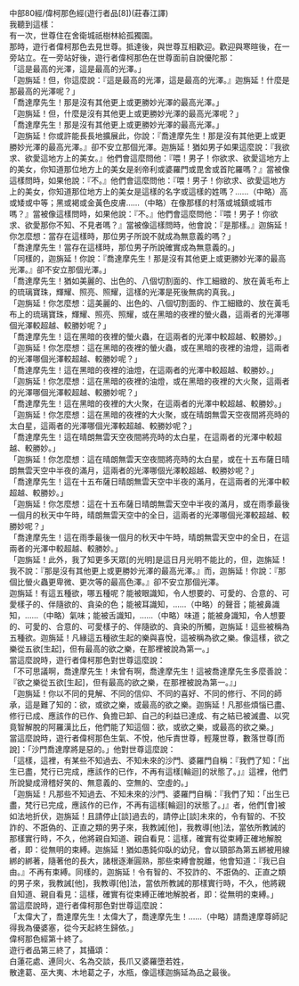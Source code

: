 中部80經/偉柯那色經(遊行者品[8])(莊春江譯)  
我聽到這樣：  
有一次，世尊住在舍衛城祇樹林給孤獨園。  
那時，遊行者偉柯那色去見世尊。抵達後，與世尊互相歡迎。歡迎與寒暄後，在一旁站立。在一旁站好後，遊行者偉柯那色在世尊面前自說優陀那：  
「這是最高的光澤，這是最高的光澤。」  
「迦旃延！但，你這麼說：『這是最高的光澤，這是最高的光澤。』迦旃延！什麼是那最高的光澤呢？」  
「喬達摩先生！那是沒有其他更上或更勝妙光澤的最高光澤。」  
「迦旃延！但，什麼是沒有其他更上或更勝妙光澤的最高光澤呢？」  
「喬達摩先生！那是沒有其他更上或更勝妙光澤的最高光澤。」  
「迦旃延！你或許能長長地擴展此，你說：『喬達摩先生！那是沒有其他更上或更勝妙光澤的最高光澤。』卻不安立那個光澤。迦旃延！猶如男子如果這麼說：『我欲求、欲愛這地方上的美女。』他們會這麼問他：『喂！男子！你欲求、欲愛這地方上的美女，你知道那位地方上的美女是剎帝利或婆羅門或毘舍或首陀羅嗎？』當被像這樣問時，如果他說：『不。』他們會這麼問他：『喂！男子！你欲求、欲愛這地方上的美女，你知道那位地方上的美女是這樣的名字或這樣的姓嗎？……（中略）高或矮或中等；黑或褐或金黃色皮膚……（中略）在像那樣的村落或城鎮或城市嗎？』當被像這樣問時，如果他說：『不。』他們會這麼問他：『喂！男子！你欲求、欲愛那你不知、不見者嗎？』當被像這樣問時，他會說：『是那樣。』迦旃延！你怎麼想：當存在這樣時，那位男子所說不就成為無意義的嗎？」  
「喬達摩先生！當存在這樣時，那位男子所說確實成為無意義的。」  
「同樣的，迦旃延！你說：『喬達摩先生！那是沒有其他更上或更勝妙光澤的最高光澤。』卻不安立那個光澤。」  
「喬達摩先生！猶如美麗的、出色的、八個切割面的、作工細緻的、放在黃毛布上的琉璃寶珠，輝耀、照亮、照耀，這樣的光澤是死後無病的真我。」  
「迦旃延！你怎麼想：這美麗的、出色的、八個切割面的、作工細緻的、放在黃毛布上的琉璃寶珠，輝耀、照亮、照耀，或在黑暗的夜裡的螢火蟲，這兩者的光澤哪個光澤較超越、較勝妙呢？」  
「喬達摩先生！這在黑暗的夜裡的螢火蟲，在這兩者的光澤中較超越、較勝妙。」  
「迦旃延！你怎麼想：這在黑暗的夜裡的螢火蟲，或在黑暗的夜裡的油燈，這兩者的光澤哪個光澤較超越、較勝妙呢？」  
「喬達摩先生！這在黑暗的夜裡的油燈，在這兩者的光澤中較超越、較勝妙。」  
「迦旃延！你怎麼想：這在黑暗的夜裡的油燈，或在黑暗的夜裡的大火聚，這兩者的光澤哪個光澤較超越、較勝妙呢？」  
「喬達摩先生！這在黑暗的夜裡的大火聚，在這兩者的光澤中較超越、較勝妙。」  
「迦旃延！你怎麼想：這在黑暗的夜裡的大火聚，或在晴朗無雲天空夜間將亮時的太白星，這兩者的光澤哪個光澤較超越、較勝妙呢？」  
「喬達摩先生！這在晴朗無雲天空夜間將亮時的太白星，在這兩者的光澤中較超越、較勝妙。」  
「迦旃延！你怎麼想：這在晴朗無雲天空夜間將亮時的太白星，或在十五布薩日晴朗無雲天空中半夜的滿月，這兩者的光澤哪個光澤較超越、較勝妙呢？」  
「喬達摩先生！這在十五布薩日晴朗無雲天空中半夜的滿月，在這兩者的光澤中較超越、較勝妙。」  
「迦旃延！你怎麼想：這在十五布薩日晴朗無雲天空中半夜的滿月，或在雨季最後一個月的秋天中午時，晴朗無雲天空中的全日，這兩者的光澤哪個光澤較超越、較勝妙呢？」  
「喬達摩先生！這在雨季最後一個月的秋天中午時，晴朗無雲天空中的全日，在這兩者的光澤中較超越、較勝妙。」  
「迦旃延！此外，我了知更多天眾[的光明]是這日月光明不能比的，但，迦旃延！我不說：『那是沒有其他更上或更勝妙光澤的最高光澤。』而，迦旃延！你說：『那個比螢火蟲更卑微、更次等的最高色澤。』卻不安立那個光澤。  
迦旃延！有這五種欲，哪五種呢？能被眼識知，令人想要的、可愛的、合意的、可愛樣子的、伴隨欲的、貪染的色；能被耳識知，……（中略）的聲音；能被鼻識知，……（中略）氣味；能被舌識知，……（中略）味道；能被身識知，令人想要的、可愛的、合意的、可愛樣子的、伴隨欲的、貪染的所觸，迦旃延！這些被稱為五種欲。迦旃延！凡緣這五種欲生起的樂與喜悅，這被稱為欲之樂。像這樣，欲之樂從五欲[生起]，但有最高的欲之樂，在那裡被說為第一。」  
當這麼說時，遊行者偉柯那色對世尊這麼說：  
「不可思議啊，喬達摩先生！未曾有啊，喬達摩先生！這被喬達摩先生多麼善說：『欲之樂從五欲[生起]，但有最高的欲之樂，在那裡被說為第一。』」  
「迦旃延！你以不同的見解、不同的信仰、不同的喜好、不同的修行、不同的師承，這是難了知的：欲，或欲之樂，或最高的欲之樂。迦旃延！凡那些煩惱已盡、修行已成、應該作的已作、負擔已卸、自己的利益已達成、有之結已被滅盡、以究竟智解脫的阿羅漢比丘，他們能了知這個：欲，或欲之樂，或最高的欲之樂。」  
當這麼說時，遊行者偉柯那色生氣、不悅，他斥責世尊，輕蔑世尊，數落世尊[而說]：「沙門喬達摩將是惡的。」他對世尊這麼說：  
「這樣，這裡，有某些不知過去、不知未來的沙門、婆羅門自稱：『我們了知：「出生已盡，梵行已完成，應該作的已作，不再有這樣[輪迴]的狀態了。」』這裡，他們所說變成滑稽好笑的、無意義的、空無的、空虛的。」  
「迦旃延！凡那些不知過去、不知未來的沙門、婆羅門自稱：『我們了知：「出生已盡，梵行已完成，應該作的已作，不再有這樣[輪迴]的狀態了。」』者，他們[會]被如法地折伏，迦旃延！且請停止[談]過去的，請停止[談]未來的，令有智的、不狡詐的、不誑偽的、正直之類的男子來，我教誡[他]，我教導[他]法，當依所教誡的那樣實行時，不久，他將親自知道、親自看見：這樣，確實有從束縛正確地解脫者，即：從無明的束縛。迦旃延！猶如愚鈍仰臥的幼兒，會以頸部為第五綁被用線綁的綁著，隨著他的長大，諸根逐漸圓熟，那些束縛會脫離，他會知道：『我已自由。』不再有束縛。同樣的，迦旃延！令有智的、不狡詐的、不誑偽的、正直之類的男子來，我教誡[他]，我教導[他]法，當依所教誡的那樣實行時，不久，他將親自知道、親自看見：這樣，確實有從束縛正確地解脫者，即：從無明的束縛。」  
當這麼說時，遊行者偉柯那色對世尊這麼說：  
「太偉大了，喬達摩先生！太偉大了，喬達摩先生！……（中略）請喬達摩尊師記得我為優婆塞，從今天起終生歸依。」  
偉柯那色經第十終了。  
遊行者品第三終了，其攝頌：  
白蓮花處、連同火、名為交談，長爪又婆羅墮若姓，  
散達葛、巫大夷、木地葛之子，水瓶，像這樣迦旃延為品之最後。  
  
  

